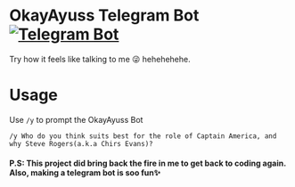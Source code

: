 # OkayAyuss Telegram Bot [![Telegram Bot](https://img.shields.io/badge/Telegram-Bot-blue.svg?logo=telegram)](https://t.me/OkayAyussbot)

Try how it feels like talking to me 😜 hehehehehe. 

# Usage

Use `/y` to prompt the OkayAyuss Bot 

```
/y Who do you think suits best for the role of Captain America, and why Steve Rogers(a.k.a Chirs Evans)?
```

#### P.S: This project did bring back the fire in me to get back to coding again. Also, making a telegram bot is soo fun✨
